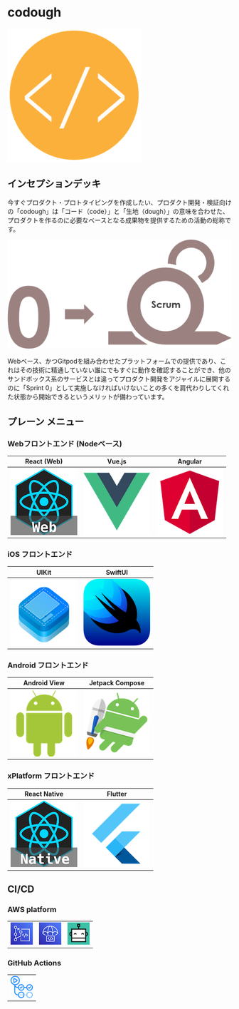 # codough

![codough](./logo.png)

## インセプションデッキ

今すぐプロダクト・プロトタイピングを作成したい、プロダクト開発・検証向けの「codough」は「コード（code）」と「生地（dough）」の意味を合わせた、プロダクトを作るのに必要なベースとなる成果物を提供するための活動の総称です。

![](./contents/scrum/scrum-sprint0.png)

Webベース、かつGitpodを組み合わせたプラットフォームでの提供であり、これはその技術に精通していない誰にでもすぐに動作を確認することができ、他のサンドボックス系のサービスとは違ってプロダクト開発をアジャイルに展開するのに「Sprint 0」として実施しなければいけないことの多くを肩代わりしてくれた状態から開始できるというメリットが備わっています。

## プレーン メニュー

### Webフロントエンド (Nodeベース)

| React (Web) | Vue.js | Angular | 
| --- | --- | --- |
| [![react-web](./contents/menu/icon-react-web.png)](https://github.com/codough/codough-plate-react-web) | ![](./contents/menu/icon-vue.png) | ![](./contents/menu/icon-angular.png) |

### iOS フロントエンド

| UIKit | SwiftUI |
| --- | --- |
| ![](./contents/menu/icon-ios-uikit.png) | ![](./contents/menu/icon-ios-swiftui.png) |

### Android フロントエンド

| Android View | Jetpack Compose |
| --- | --- |
| ![](./contents/menu/icon-android-view.png) | ![](./contents/menu/icon-android-jetpack.png) |

### xPlatform フロントエンド

| React Native | Flutter |
| --- | --- |
| ![](./contents/menu/icon-react-native.png) | ![](./contents/menu/icon-flutter.png) |

## CI/CD

### AWS platform

| | | |
| --- | --- | --- |
| ![](./contents/cicd/icon-cicd-codecommit.png) | ![](./contents/cicd/icon-cicd-codedeploy.png) | ![](./contents/cicd/icon-cicd-bitrise.png) |

### GitHub Actions

| |
| --- |
| ![](./contents/cicd/icon-cicd-githubactions.png) |
